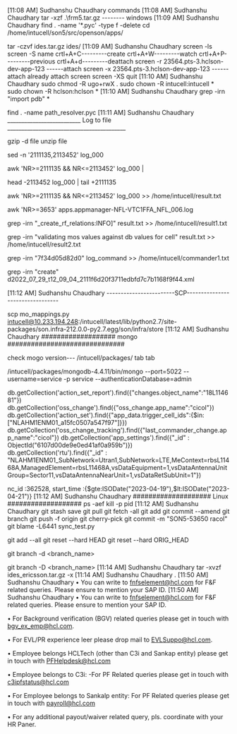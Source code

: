 [11:08 AM] Sudhanshu Chaudhary
commands
[11:08 AM] Sudhanshu Chaudhary
tar -xzf .\frm5.tar.gz     -------- windows
[11:09 AM] Sudhanshu Chaudhary
find . -name '*.pyc' -type f -delete
cd /home/intucell/son5/src/openson/apps/
 
tar -czvf ides.tar.gz ides/
[11:09 AM] Sudhanshu Chaudhary
screen -ls
screen -S name
crtl+A+C---------create
crtl+A+W---------watch
crtl+A+P---------previous
crtl+A+d---------deattach
screen -r 23564.pts-3.hclson-dev-app-123 ------attach
screen -x 23564.pts-3.hclson-dev-app-123 ------attach already attach screen
screen -XS <PID ya screen ka name> quit
[11:10 AM] Sudhanshu Chaudhary
sudo chmod -R ugo+rwX .
sudo chown -R intucell:intucell *
sudo chown -R hclson:hclson *
[11:10 AM] Sudhanshu Chaudhary
grep -irn "import pdb" *
 
find . -name path_resolver.pyc
[11:11 AM] Sudhanshu Chaudhary
__________________________ Log to file  __________________________________________
 
gzip -d file
unzip file
 
sed -n '2111135,2113452' log_000
 
awk 'NR>=2111135 && NR<=2113452' log_000 |
 
head -2113452 log_000 | tail +2111135
 
awk 'NR>=2111135 && NR<=2113452' log_000 >> /home/intucell/result.txt
 
awk 'NR>=3653' apps.appmanager-NFL-VTC1FFA_NFL_006.log
 
grep -irn "_create_rf_relations:INFO]" result.txt >> /home/intucell/result1.txt
 
grep -irn "validating mos values against db values for cell"  result.txt >> /home/intucell/result2.txt
 
grep -irn "7f34d05d82d0"  log_command >> /home/intucell/commander1.txt
 
grep -irn "create" d2022_07_29_t12_09_04_2111f6d20f3711edbfd7c7b1168f9f44.xml
 
[11:12 AM] Sudhanshu Chaudhary
------------------------SCP---------------------------------
 
scp mo_mappings.py intucell@10.233.194.248:/intucell/latest/lib/python2.7/site-packages/son.infra-212.0.0-py2.7.egg/son/infra/store
[11:12 AM] Sudhanshu Chaudhary
################### mongo ##############################
 
check mogo version--- /intucell/packages/ tab tab
 
/intucell/packages/mongodb-4.4.11/bin/mongo --port=5022 --username=service -p service --authenticationDatabase=admin
 
db.getCollection('action_set_report').find({"changes.object_name":"18L114681"})
db.getCollection('oss_change').find({"oss_change.app_name":"cicol"})
db.getCollection('action_set').find({"app_data.trigger_cell_ids":{$in:["NLAHM1ENM01_a15fc0507a547f97"]}})
db.getCollection('oss_change_tracking').find({"last_commander_change.app_name":"cicol"})
db.getCollection('app_settings').find({"_id" : ObjectId("6107d00de9e0ed41af0a959b")})
db.getCollection('rtu').find({"_id" : "NLAHM1ENM01_SubNetwork=Utran1,SubNetwork=LTE,MeContext=rbsL11468A,ManagedElement=rbsL11468A,vsDataEquipment=1,vsDataAntennaUnitGroup=Sector11,vsDataAntennaNearUnit=1,vsDataRetSubUnit=1"})
 
 
 
nc_id :362528, start_time :{$gte:ISODate("2023-04-19"),$lt:ISODate("2023-04-21")}
[11:12 AM] Sudhanshu Chaudhary
#################### Linux ###################
ps -aef
kill -p pid
[11:12 AM] Sudhanshu Chaudhary
git stash save
git pull
git fetch -all
git add
git commit --amend
git branch
git push -f origin
git cherry-pick
git commit -m "SON5-53650 racol"
git blame -L6441 sync_test.py       
 
git add --all
git reset --hard HEAD
git reset --hard ORIG_HEAD
 
git branch -d <branch_name>

git branch -D <branch_name>
[11:14 AM] Sudhanshu Chaudhary
tar -xvzf ides_ericsson.tar.gz -x
[11:14 AM] Sudhanshu Chaudhary
.
[11:50 AM] Sudhanshu Chaudhary
• You can write to fnfselement@hcl.com for F&F related queries. Please ensure to mention your SAP ID.
[11:50 AM] Sudhanshu Chaudhary
• You can write to fnfselement@hcl.com for F&F related queries. Please ensure to mention your SAP ID.

• For Background verification (BGV) related queries please get in touch with bgv_ex_emp@hcl.com.

• For EVL/PR experience leer please drop mail to EVLSuppo@hcl.com.

• Employee belongs HCLTech (other than C3i and Sankap entity) please get in touch with PFHelpdesk@hcl.com

• Employee belongs to C3i: -For PF Related queries please get in touch with c3ipfstatus@hcl.com

• For Employee belongs to Sankalp entity: For PF Related queries please get in touch with payroll@hcl.com

• For any additional payout/waiver related query, pls. coordinate with your HR Paner.

